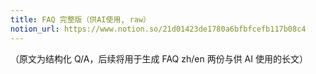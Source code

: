 ```yaml
---
title: FAQ 完整版（供AI使用, raw）
notion_url: https://www.notion.so/21d01423de1780a6bfbfcefb117b08c4
---
```


（原文为结构化 Q/A，后续将用于生成 FAQ zh/en 两份与供 AI 使用的长文）

